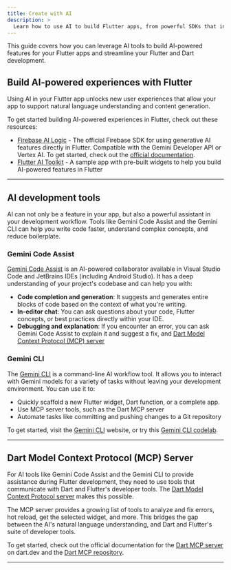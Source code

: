 ```yaml
---
title: Create with AI
description: >
  Learn how to use AI to build Flutter apps, from powerful SDKs that integrate AI features directly into your app to tools that accelerate your development workflow.
---
```


This guide covers how you can leverage AI tools to build AI-powered features for
your Flutter apps and streamline your Flutter and Dart development.

## Build AI-powered experiences with Flutter

Using AI in your Flutter app unlocks new user experiences that allow your app
to support natural language understanding and content generation. 

To get started building AI-powered experiences in Flutter, check out these 
resources:

* [Firebase AI Logic][] - The official Firebase SDK for using generative AI
  features directly in Flutter. Compatible with the Gemini Developer API or
  Vertex AI. To get started, check out the [official
  documentation][firebase-ai-logic-docs].
* [Flutter AI Toolkit][] - A sample app with pre-built widgets to help you build
  AI-powered features in Flutter

---

## AI development tools

AI can not only be a feature in your app, but also a powerful assistant in your
development workflow. Tools like Gemini Code Assist and the Gemini CLI can help
you write code faster, understand complex concepts, and reduce boilerplate.

### Gemini Code Assist

[Gemini Code Assist][] is an AI-powered collaborator available in Visual Studio Code
and JetBrains IDEs (including Android Studio). It has a deep understanding of
your project's codebase and can help you with:

* **Code completion and generation**: It suggests and generates entire blocks of
  code based on the context of what you're writing.
* **In-editor chat**: You can ask questions about your code, Flutter concepts,
  or best practices directly within your IDE.
* **Debugging and explanation**: If you encounter an error, you can ask Gemini
  Code Assist to explain it and suggest a fix, and [Dart Model Context Protocol (MCP)
server][]


### Gemini CLI

The [Gemini CLI][] is a command-line AI workflow tool. It allows you to interact
with Gemini models for a variety of tasks without leaving your development
environment. You can use it to:

* Quickly scaffold a new Flutter widget, Dart function, or a complete app.
* Use MCP server tools, such as the Dart MCP server
* Automate tasks like committing and pushing changes to a Git repository

To get started, visit the [Gemini CLI][] website, or try this [Gemini CLI
codelab][].

---

## Dart Model Context Protocol (MCP) Server

For AI tools like Gemini Code Assist and the Gemini CLI to provide assistance
during Flutter development, they need to use tools that communicate with Dart and
Flutter's developer tools. The [Dart Model Context Protocol server][Dart MCP server] makes
this possible.

The MCP server provides a growing list of tools to analyze and fix errors, hot
reload, get the selected widget, and more. This bridges the gap between the AI's
natural language understanding, and Dart and Flutter's suite of developer tools.

To get started, check out the official documentation for the [Dart MCP server][]
on dart.dev and the [Dart MCP repository][dart-mcp-github].

---

[Gemini Code Assist]: https://codeassist.google/
[Gemini CLI]: {{site.github}}/google-gemini/gemini-cli
[Gemini CLI codelab]: https://codelabs.developers.google.com/gemini-cli-hands-on
[Firebase AI Logic]: {{site.firebase}}/docs/ai-logic
[firebase-ai-logic-docs]: {{site.firebase}}/docs/ai-logic/get-started
[How to build agentic apps with Flutter and Firebase AI Logic]: {{site.yt.watch}}/watch?v=xo271p-Fl_4
[Flutter AI Toolkit]: {{site.url}}/ai-toolkit
[Dart MCP server]: {{site.dart-site}}/tools/mcp-server
[dart-mcp-github]: {{site.github}}/dart-lang/ai/tree/main/pkgs/dart_mcp_server
[Dart Model Context Protocol (MCP) server]: #dart-model-context-protocol-mcp-server

